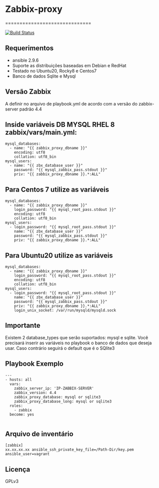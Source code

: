 # Zabbix-proxy 
==============================

[![Build Status](https://app.travis-ci.com/Emerson89/zabbix-proxy.svg?branch=dev)](https://travis-ci.com/Emerson89/zabbix-proxy)

Requerimentos
------------
- ansible 2.9.6
- Suporte as distribuições baseadas em Debian e RedHat
- Testado no Ubuntu20, Rocky8 e Centos7 
- Banco de dados Sqlite e Mysql

Versão Zabbix
--------------
A definir no arquivo de playbook.yml de acordo com a versão do zabbix-server padrão 4.4 

## Inside variáveis DB MYSQL RHEL 8 zabbix/vars/main.yml:
```
mysql_databases:
  - name: "{{ zabbix_proxy_dbname }}"
    encoding: utf8
    collation: utf8_bin
mysql_users:
  - name: "{{ zbx_database_user }}"
    password: "{{ mysql_zabbix_pass.stdout }}"
    priv: "{{ zabbix_proxy_dbname }}.*:ALL"
```
## Para Centos 7 utilize as variáveis
```
mysql_databases:
  - name: "{{ zabbix_proxy_dbname }}"
    login_password: "{{ mysql_root_pass.stdout }}"
    encoding: utf8
    collation: utf8_bin
mysql_users:
  - login_password: "{{ mysql_root_pass.stdout }}"
    name: "{{ zbx_database_user }}"
    password: "{{ mysql_zabbix_pass.stdout }}"
    priv: "{{ zabbix_proxy_dbname }}.*:ALL"
```
## Para Ubuntu20 utilize as variáveis
```
mysql_databases:
  - name: "{{ zabbix_proxy_dbname }}"
    login_password: "{{ mysql_root_pass.stdout }}"
    encoding: utf8
    collation: utf8_bin
mysql_users:
  - login_password: "{{ mysql_root_pass.stdout }}"
    name: "{{ zbx_database_user }}"
    password: "{{ mysql_zabbix_pass.stdout }}"
    priv: "{{ zabbix_proxy_dbname }}.*:ALL"
    login_unix_socket: /var/run/mysqld/mysqld.sock 
```
Importante
-----------------
Existem 2 database_types que serão suportados: mysql e sqlite. Você precisará inserir as variáveis no playbook o banco de dados que deseja usar. Caso contrário seguirá o default que é o SQlite3

Playbook Exemplo
----------------
```
---
- hosts: all
  vars:
    zabbix_server_ip: 'IP-ZABBIX-SERVER'
    zabbix_version: 4.4
    zabbix_proxy_database: mysql or sqlite3 
    zabbix_proxy_database_long: mysql or sqlite3
  roles:
    - zabbix
  become: yes
  
```
Arquivo de inventário
--------------
```
[zabbix]
xx.xx.xx.xx ansible_ssh_private_key_file=/Path-Dir/key.pem ansible_user=vagrant
```

Licença
-------
GPLv3

